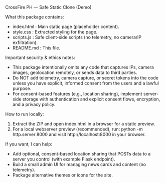 CrossFire PH — Safe Static Clone (Demo)

What this package contains:
- index.html : Main static page (placeholder content).
- style.css  : Extracted styling for the page.
- scripts.js : Safe client-side scripts (no telemetry, no camera/IP exfiltration).
- README.md  : This file.

Important security & ethics notes:
- This package intentionally omits any code that captures IPs, camera images, geolocation remotely, or sends data to third parties.
- Do NOT add telemetry, camera capture, or secret tokens into the code unless you have explicit, informed consent from the users and a lawful purpose.
- For consent-based features (e.g., location sharing), implement server-side storage with authentication and explicit consent flows, encryption, and a privacy policy.

How to run locally:
1. Extract the ZIP and open index.html in a browser for a static preview.
2. For a local webserver preview (recommended), run: python -m http.server 8000
   and visit http://localhost:8000 in your browser.

If you want, I can help:
- Add optional, consent-based location sharing that POSTs data to a server you control (with example Flask endpoint).
- Build a small admin UI for managing news cards and content (no telemetry).
- Package alternative themes or icons for the site.
